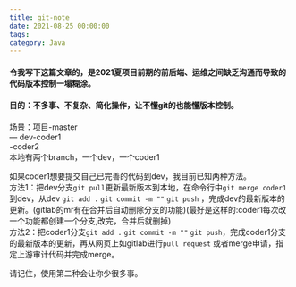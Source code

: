 ```yaml
---
title: git-note  
date: 2021-08-25 00:00:00  
tags:  
category: Java
---
```


#### 令我写下这篇文章的，是2021夏项目前期的前后端、运维之间缺乏沟通而导致的代码版本控制一塌糊涂。

#### 目的：不多事、不复杂、简化操作，让不懂git的也能懂版本控制。

场景：项目-master  
— dev-coder1  
-coder2  
本地有两个branch，一个dev，一个coder1

如果coder1想要提交自己已完善的代码到dev，我目前已知两种方法。    
方法1：把dev分支`git pull`更新最新版本到本地，在命令行中`git merge coder1`到dev，从dev `git add .` `git commit -m ""` `git push`
，完成dev的最新版本的更新。(gitlab的mr有在合并后自动删除分支的功能)(最好是这样的:coder1每次改一个功能都创建一个分支,改完，合并后就删掉)  
方法2：把coder1分支`git add .` `git commit -m ""` `git push`，完成coder1分支的最新版本的更新，再从网页上如gitlab进行`pull request`
或者merge申请，指定上游审计代码并完成merge。

请记住，使用第二种会让你少很多事。